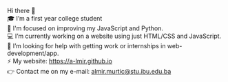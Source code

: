 Hi there 👋<br>
🎓 I’m a first year college student <br>
🧠 I'm focused on improving my JavaScript and Python.<br>
💻 I’m currently working on a website using just HTML/CSS and JavaScript.<br>
🤔 I’m looking for help with getting work or internships in web-development/app.<br>
⚡ My website: https://a-lmir.github.io <br>
👉 Contact me on my e-mail: almir.murtic@stu.ibu.edu.ba<br>

